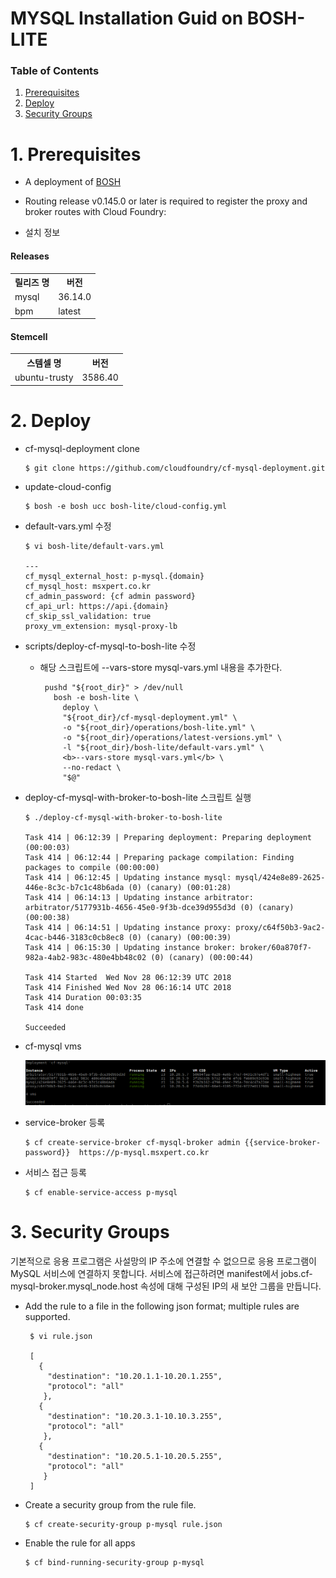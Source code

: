 # MYSQL Installation Guid on BOSH-LITE 

### Table of Contents
1. [Prerequisites](#1)
2. [Deploy](#2)
3. [Security Groups](#3)


# <div id='1'/>1. Prerequisites
- A deployment of [BOSH](../README.md)
- Routing release v0.145.0 or later is required to register the proxy and broker routes with Cloud Foundry:

- 설치 정보
#### Releases
<table>
  <tr>
    <th>릴리즈 명</th>
    <th>버전 </th>
  </tr>
  <tr>
    <td>mysql</td>
    <td>36.14.0</td>
  </tr>
  <tr>
    <td>bpm</td>
    <td>latest</td>
  </tr>
</table>

#### Stemcell
<table>
  <tr>
    <th>스템셀 명</th>
    <th>버전</th>
  </tr>
  <tr>
    <td>ubuntu-trusty</td>
    <td>3586.40</td>
  </tr>
</table>

# <div id='2'/>2. Deploy

- cf-mysql-deployment clone
  
      $ git clone https://github.com/cloudfoundry/cf-mysql-deployment.git

- update-cloud-config
      
      $ bosh -e bosh ucc bosh-lite/cloud-config.yml
  
- default-vars.yml 수정
      
      $ vi bosh-lite/default-vars.yml
      
      ---
      cf_mysql_external_host: p-mysql.{domain}
      cf_mysql_host: msxpert.co.kr
      cf_admin_password: {cf admin password}
      cf_api_url: https://api.{domain}
      cf_skip_ssl_validation: true
      proxy_vm_extension: mysql-proxy-lb
  
- scripts/deploy-cf-mysql-to-bosh-lite 수정
    - 해당 스크립트에 --vars-store mysql-vars.yml 내용을 추가한다.
    
           pushd "${root_dir}" > /dev/null
             bosh -e bosh-lite \
               deploy \
               "${root_dir}/cf-mysql-deployment.yml" \
               -o "${root_dir}/operations/bosh-lite.yml" \
               -o "${root_dir}/operations/latest-versions.yml" \
               -l "${root_dir}/bosh-lite/default-vars.yml" \
               <b>--vars-store mysql-vars.yml</b> \
               --no-redact \
               "$@"
- deploy-cf-mysql-with-broker-to-bosh-lite 스크립트 실행
     
      $ ./deploy-cf-mysql-with-broker-to-bosh-lite
      
      Task 414 | 06:12:39 | Preparing deployment: Preparing deployment (00:00:03)
      Task 414 | 06:12:44 | Preparing package compilation: Finding packages to compile (00:00:00)
      Task 414 | 06:12:45 | Updating instance mysql: mysql/424e8e89-2625-446e-8c3c-b7c1c48b6ada (0) (canary) (00:01:28)
      Task 414 | 06:14:13 | Updating instance arbitrator: arbitrator/5177931b-4656-45e0-9f3b-dce39d955d3d (0) (canary) (00:00:38)
      Task 414 | 06:14:51 | Updating instance proxy: proxy/c64f50b3-9ac2-4cac-b446-3183c0cb8ec8 (0) (canary) (00:00:39)
      Task 414 | 06:15:30 | Updating instance broker: broker/60a870f7-982a-4ab2-983c-480e4bb48c02 (0) (canary) (00:00:44)
      
      Task 414 Started  Wed Nov 28 06:12:39 UTC 2018
      Task 414 Finished Wed Nov 28 06:16:14 UTC 2018
      Task 414 Duration 00:03:35
      Task 414 done
      
      Succeeded
      
      
- cf-mysql vms
      
    ![img06](../images/mysql_vms.png )


- service-broker 등록
    
      $ cf create-service-broker cf-mysql-broker admin {{service-broker-password}}  https://p-mysql.msxpert.co.kr
      
- 서비스 접근 등록
   
      $ cf enable-service-access p-mysql      


# <div id='3'/>3. Security Groups
기본적으로 응용 프로그램은 사설망의 IP 주소에 연결할 수 없으므로 응용 프로그램이 MySQL 서비스에 연결하지 못합니다. 서비스에 접근하려면 manifest에서 jobs.cf-mysql-broker.mysql_node.host 속성에 대해 구성된 IP의 새 보안 그룹을 만듭니다.

- Add the rule to a file in the following json format; multiple rules are supported.

       $ vi rule.json

       [
         {
           "destination": "10.20.1.1-10.20.1.255",
           "protocol": "all"
          },
         {
           "destination": "10.20.3.1-10.10.3.255",
           "protocol": "all"
          },
         {
           "destination": "10.20.5.1-10.20.5.255",
           "protocol": "all"
          }
       ]
       
- Create a security group from the rule file.
  
      $ cf create-security-group p-mysql rule.json
      
      
- Enable the rule for all apps
      
      $ cf bind-running-security-group p-mysql
